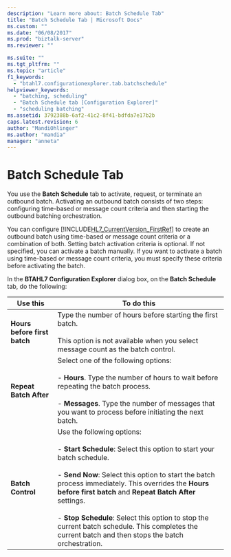 ```yaml
---
description: "Learn more about: Batch Schedule Tab"
title: "Batch Schedule Tab | Microsoft Docs"
ms.custom: ""
ms.date: "06/08/2017"
ms.prod: "biztalk-server"
ms.reviewer: ""

ms.suite: ""
ms.tgt_pltfrm: ""
ms.topic: "article"
f1_keywords: 
  - "btahl7.configurationexplorer.tab.batchschedule"
helpviewer_keywords: 
  - "batching, scheduling"
  - "Batch Schedule tab [Configuration Explorer]"
  - "scheduling batching"
ms.assetid: 3792388b-6af2-41c2-8f41-bdfda7e17b2b
caps.latest.revision: 6
author: "MandiOhlinger"
ms.author: "mandia"
manager: "anneta"
---
```

# Batch Schedule Tab
You use the **Batch Schedule** tab to activate, request, or terminate an outbound batch. Activating an outbound batch consists of two steps: configuring time-based or message count criteria and then starting the outbound batching orchestration.  
  
 You can configure [!INCLUDE[HL7_CurrentVersion_FirstRef](../../includes/hl7-currentversion-firstref-md.md)] to create an outbound batch using time-based or message count criteria or a combination of both. Setting batch activation criteria is optional. If not specified, you can activate a batch manually. If you want to activate a batch using time-based or message count criteria, you must specify these criteria before activating the batch.  
  
 In the **BTAHL7 Configuration Explorer** dialog box, on the **Batch Schedule** tab, do the following:  
  
|Use this|To do this|  
|--------------|----------------|  
|**Hours before first batch**|Type the number of hours before starting the first batch.<br /><br /> This option is not available when you select message count as the batch control.|  
|**Repeat Batch After**|Select one of the following options:<br /><br /> -                   **Hours**. Type the number of hours to wait before repeating the batch process.<br /><br /> -                   **Messages**. Type the number of messages that you want to process before initiating the next batch.|  
|**Batch Control**|Use the following options:<br /><br /> -                   **Start Schedule**: Select this option to start your batch schedule.<br /><br /> -                   **Send Now**: Select this option to start the batch process immediately. This overrides the **Hours before first batch** and **Repeat Batch After** settings.<br /><br /> -                   **Stop Schedule**: Select this option to stop the current batch schedule. This completes the current batch and then stops the batch orchestration.|
